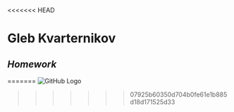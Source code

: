 <<<<<<< HEAD
# Gleb Kvarternikov
## *Homework*
=======
![GitHub Logo](https://i.imgur.com/e5XiKvM.png)
>>>>>>> 07925b60350d704b0fe61e1b885d18d171525d33

